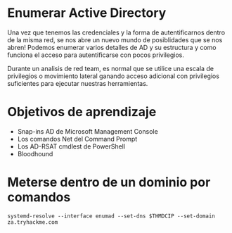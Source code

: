 # Enumerar Active Directory

Una vez que tenemos las credenciales y la forma de autentificarnos dentro de la misma red, se nos abre un nuevo mundo de posiblidades que se nos abren! Podemos enumerar varios detalles de AD y su estructura y como funciona el acceso para autentificarse con pocos privilegios.

Durante un analisis de red team, es normal que se utilice una escala de privilegios o movimiento lateral ganando acceso adicional con privilegios suficientes para ejecutar nuestras herramientas.

# Objetivos de aprendizaje

- Snap-ins AD de Microsoft Management Console
- Los comandos Net del Command Prompt
- Los AD-RSAT cmdlest de PowerShell
- Bloodhound

# Meterse dentro de un dominio por comandos

```
systemd-resolve --interface enumad --set-dns $THMDCIP --set-domain za.tryhackme.com
```

